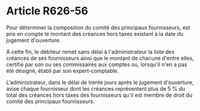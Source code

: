# Article R626-56

Pour déterminer la composition du comité des principaux fournisseurs, est pris en compte le montant des créances hors taxes existant à la date du jugement d'ouverture.

A cette fin, le débiteur remet sans délai à l'administrateur la liste des créances de ses fournisseurs ainsi que le montant de chacune d'entre elles, certifié par son ou ses commissaires aux comptes ou, lorsqu'il n'en a pas été désigné, établi par son expert-comptable.

L'administrateur, dans le délai de trente jours après le jugement d'ouverture, avise chaque fournisseur dont les créances représentent plus de 5 % du total des créances hors taxes des fournisseurs qu'il est membre de droit du comité des principaux fournisseurs.
